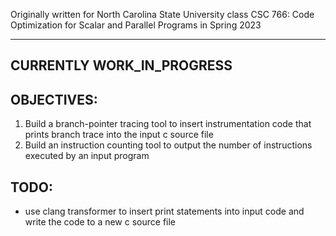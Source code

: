 Originally written for North Carolina State University class CSC 766: Code Optimization for Scalar and Parallel Programs in Spring 2023

--------------------------
CURRENTLY WORK_IN_PROGRESS
--------------------------

OBJECTIVES:
-----------
1. Build a branch-pointer tracing tool to insert instrumentation code that prints branch trace into the input c source file
2. Build an instruction counting tool to output the number of instructions executed by an input program

TODO:
-----
- use clang transformer to insert print statements into input code and write the code to a new c source file
